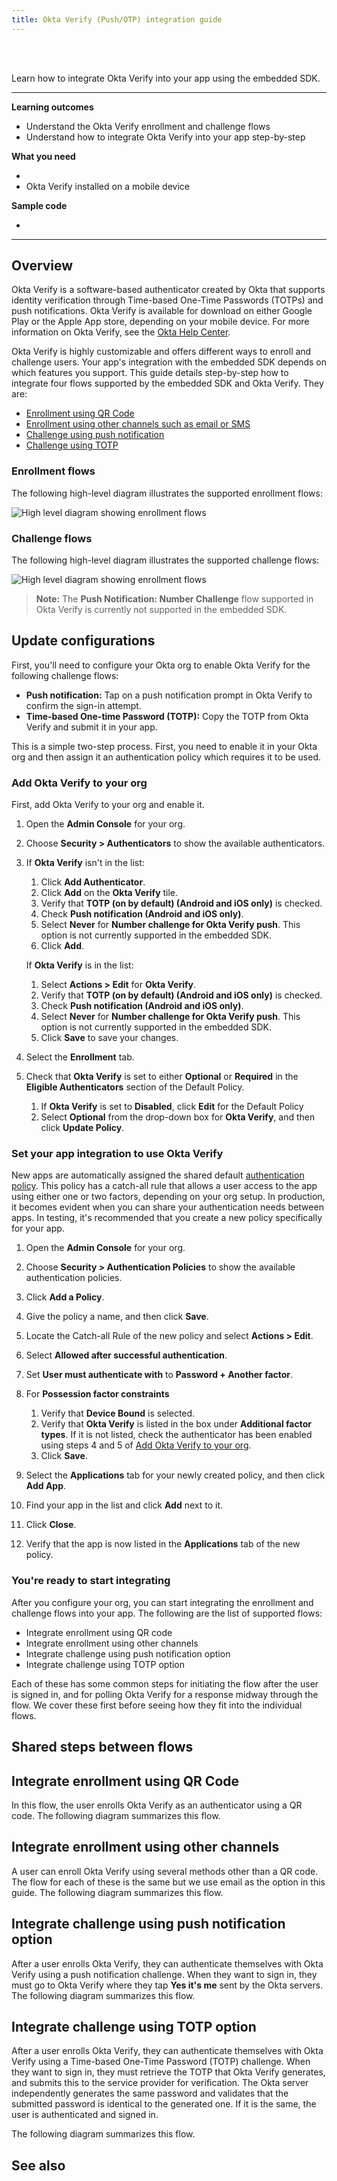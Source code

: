 ```yaml
---
title: Okta Verify (Push/OTP) integration guide
---
```


<div class="oie-embedded-sdk">

<ApiLifecycle access="ie" /><br>
<ApiLifecycle access="Limited GA" /><br>

Learn how to integrate Okta Verify into your app using the embedded SDK.

---
**Learning outcomes**

* Understand the Okta Verify enrollment and challenge flows
* Understand how to integrate Okta Verify into your app step-by-step

**What you need**

* <StackSnippet snippet="whatyouneedsdk" />
* Okta Verify installed on a mobile device

**Sample code**

* <StackSnippet snippet="samplecode" />

---

## Overview

Okta Verify is a software-based authenticator created by Okta that supports identity verification through Time-based One-Time Passwords (TOTPs) and push notifications. Okta Verify is available for download on either Google Play or the Apple App store, depending on your mobile device. For more information on Okta Verify, see the [Okta Help Center](https://help.okta.com/en/prod/Content/Topics/Mobile/okta-verify-overview.htm).

Okta Verify is highly customizable and offers different ways to enroll and challenge users. Your app's integration with the embedded SDK depends on which features you support. This guide details step-by-step how to integrate four flows supported by the embedded SDK and Okta Verify. They are:

* [Enrollment using QR Code](#integrate-enrollment-using-qr-code)
* [Enrollment using other channels such as email or SMS](#integrate-enrollment-using-other-channels)
* [Challenge using push notification](#integrate-challenge-using-push-notification-option)
* [Challenge using TOTP](#integrate-challenge-using-totp-option)

### Enrollment flows

The following high-level diagram illustrates the supported enrollment flows:

<div class="common-image-format">

![High level diagram showing enrollment flows](/img/authenticators/authenticators-oktaverify-overview-supported-enroll-flows.png)

</div>

### Challenge flows

The following high-level diagram illustrates the supported challenge flows:

<div class="common-image-format">

![High level diagram showing enrollment flows](/img/authenticators/authenticators-oktaverify-overview-supported-challenge-flows.png)

</div>

>**Note:** The **Push Notification: Number Challenge** flow supported in Okta Verify is currently not supported in the embedded SDK.

## Update configurations

First, you'll need to configure your Okta org to enable Okta Verify for the following challenge flows:

* **Push notification:** Tap on a push notification prompt in Okta Verify to confirm the sign-in attempt.
* **Time-based One-time Password (TOTP):**  Copy the TOTP from Okta Verify and submit it in your app.

This is a simple two-step process. First, you need to enable it in your Okta org and then assign it an authentication policy which requires it to be used.

### Add Okta Verify to your org

First, add Okta Verify to your org and enable it.

1. Open the **Admin Console** for your org.
2. Choose **Security > Authenticators** to show the available authenticators.
3. If **Okta Verify** isn't in the list:
   1. Click **Add Authenticator**.
   2. Click **Add** on the **Okta Verify** tile.
   3. Verify that **TOTP (on by default) (Android and iOS only)** is checked.
   4. Check **Push notification (Android and iOS only)**.
   5. Select **Never** for **Number challenge for Okta Verify push**. This option is not currently supported in the embedded SDK.
   6. Click **Add**.

   If **Okta Verify** is in the list:
   1. Select **Actions > Edit** for **Okta Verify**.
   2. Verify that **TOTP (on by default) (Android and iOS only)** is checked.
   3. Check **Push notification (Android and iOS only)**.
   4. Select **Never** for **Number challenge for Okta Verify push**. This option is not currently supported in the embedded SDK.
   5. Click **Save** to save your changes.

4. Select the **Enrollment** tab.
5. Check that **Okta Verify** is set to either **Optional** or **Required** in the **Eligible Authenticators** section of the Default Policy.
   1. If **Okta Verify** is set to **Disabled**, click **Edit** for the Default Policy
   2. Select **Optional** from the drop-down box for **Okta Verify**, and then click **Update Policy**.

### Set your app integration to use Okta Verify

New apps are automatically assigned the shared default [authentication policy](https://help.okta.com/okta_help.htm?type=oie&id=ext-about-asop). This policy has a catch-all rule that allows a user access to the app using either one or two factors, depending on your org setup. In production, it becomes evident when you can share your authentication needs between apps. In testing, it's recommended that you create a new policy specifically for your app.

1. Open the **Admin Console** for your org.
2. Choose **Security > Authentication Policies** to show the available authentication policies.
3. Click **Add a Policy**.
4. Give the policy a name, and then click **Save**.
5. Locate the Catch-all Rule of the new policy and select **Actions > Edit**.
6. Select **Allowed after successful authentication**.
7. Set **User must authenticate with** to **Password + Another factor**.
8. For **Possession factor constraints**
   1. Verify that **Device Bound** is selected.
   2. Verify that **Okta Verify** is listed in the box under **Additional factor types**. If it is not listed, check the authenticator has been enabled using steps 4 and 5 of [Add Okta Verify to your org](#add-okta-verify-to-your-org).
   3. Click **Save**.

9. Select the **Applications** tab for your newly created policy, and then click **Add App**.
10. Find your app in the list and click **Add** next to it.
11. Click **Close**.
12. Verify that the app is now listed in the **Applications** tab of the new policy.

### You're ready to start integrating

After you configure your org, you can start integrating the enrollment and challenge flows into your app. The following are the list of supported flows:

* Integrate enrollment using QR code
* Integrate enrollment using other channels
* Integrate challenge using push notification option
* Integrate challenge using TOTP option

Each of these has some common steps for initiating the flow after the user is signed in, and for polling Okta Verify for a response midway through the flow. We cover these first before seeing how they fit into the individual flows.

## Shared steps between flows

<StackSnippet snippet="commonsteps" />

## Integrate enrollment using QR Code

In this flow, the user enrolls Okta Verify as an authenticator using a QR code. The following diagram summarizes this flow.

<StackSnippet snippet="enrollmentqrcodeintegrationsummary" />

<StackSnippet snippet="enrollmentqrcodeintegrationsteps" />

## Integrate enrollment using other channels

A user can enroll Okta Verify using several methods other than a QR code. The flow for each of these is the same but we use email as the option in this guide. The following diagram summarizes this flow.

<StackSnippet snippet="enrollmentotherintegrationsummary" />

<StackSnippet snippet="enrollmentotherintegrationsteps" />

## Integrate challenge using push notification option

After a user enrolls Okta Verify, they can authenticate themselves with Okta Verify using a push notification challenge. When they want to sign in, they must go to Okta Verify where they tap **Yes it's me** sent by the Okta servers. The following diagram summarizes this flow.

<StackSnippet snippet="challengepushintegrationsummary" />

<StackSnippet snippet="challengepushintegrationsteps" />

## Integrate challenge using TOTP option

After a user enrolls Okta Verify, they can authenticate themselves with Okta Verify using a Time-based One-Time Password (TOTP) challenge. When they want to sign in, they must retrieve the TOTP that Okta Verify generates, and submits this to the service provider for verification. The Okta server independently generates the same password and validates that the submitted password is identical to the generated one. If it is the same, the user is authenticated and signed in.

The following diagram summarizes this flow.

<StackSnippet snippet="challengetotpintegrationsummary" />

<StackSnippet snippet="challengetotpintegrationsteps" />

## See also

<StackSnippet snippet="relatedusecases" />

</div>

